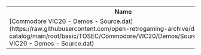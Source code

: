 <table>
<tr><th>Name</th><th>Size</th></tr>
<tr><td>[Commodore VIC20 - Demos - Source.dat](https://raw.githubusercontent.com/open-retrogaming-archive/dat-catalog/main/root/basic/TOSEC/Commodore/VIC20/Demos/Source/Commodore VIC20 - Demos - Source.dat)</td><td>1672</td></tr>
</table>

